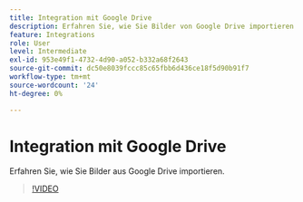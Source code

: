 ```yaml
---
title: Integration mit Google Drive
description: Erfahren Sie, wie Sie Bilder von Google Drive importieren.
feature: Integrations
role: User
level: Intermediate
exl-id: 953e49f1-4732-4d90-a052-b332a68f2643
source-git-commit: dc50e8039fccc85c65fbb6d436ce18f5d90b91f7
workflow-type: tm+mt
source-wordcount: '24'
ht-degree: 0%

---
```


# Integration mit Google Drive

Erfahren Sie, wie Sie Bilder aus Google Drive importieren.

>[!VIDEO](https://video.tv.adobe.com/v/3420219?quality=12&learn=on&hidetitle=true)
